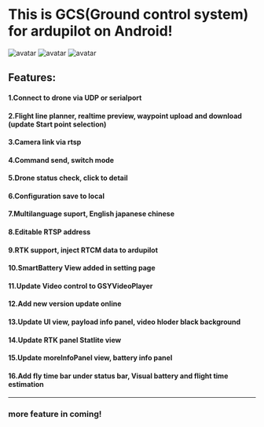 # This is GCS(Ground control system) for ardupilot on Android!
![avatar](https://discuss.ardupilot.org/uploads/default/original/3X/d/c/dce34c36a9056ce11f5e2532ce1062284dc40277.jpeg)
![avatar](https://discuss.ardupilot.org/uploads/default/optimized/3X/3/5/351506274b419cca3233a83c1a5bb682ff7dc537_2_345x215.jpeg)
![avatar](https://discuss.ardupilot.org/uploads/default/original/3X/b/7/b79435db3ac750c3c2ff21bd03eae218cd862da7.png)
## Features:
#### 1.Connect to drone via UDP or serialport
#### 2.Flight line planner, realtime preview, waypoint upload and download (update Start point selection)
#### 3.Camera link via rtsp
#### 4.Command send, switch mode
#### 5.Drone status check, click to detail
#### 6.Configuration save to local
#### 7.Multilanguage suport, English japanese chinese
#### 8.Editable RTSP address
#### 9.RTK support, inject RTCM data to ardupilot
#### 10.SmartBattery View added in setting page
#### 11.Update Video control to GSYVideoPlayer
#### 12.Add new version update online
#### 13.Update UI view, payload info panel, video hloder black background
#### 14.Update RTK panel Statlite view
#### 15.Update moreInfoPanel view, battery info panel
#### 16.Add fly time bar under status bar, Visual battery and flight time estimation
---
### more feature in coming!
